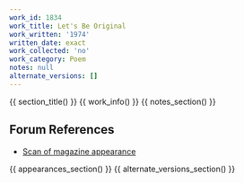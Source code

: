 ```yaml
---
work_id: 1834
work_title: Let's Be Original
work_written: '1974'
written_date: exact
work_collected: 'no'
work_category: Poem
notes: null
alternate_versions: []
---
```


{{ section_title() }}
{{ work_info() }}
{{ notes_section() }}
## Forum References
- [Scan of magazine appearance](https://bukowskiforum.com/threads/utah-lets-be-original-wormwood-review-no-64-1976.12756/)

{{ appearances_section() }}
{{ alternate_versions_section() }}